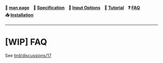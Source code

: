 
<h4 align="left">
  📜&nbsp;<a href="https://github.com/hakavlad/tird/blob/main/docs/MANPAGE.md">man&nbsp;page</a>&nbsp;&nbsp;&nbsp;
  📑&nbsp;<a href="https://github.com/hakavlad/tird/blob/main/docs/SPECIFICATION.md">Specification</a>&nbsp;&nbsp;&nbsp;
  📄&nbsp;<a href="https://github.com/hakavlad/tird/blob/main/docs/INPUT_OPTIONS.md">Input&nbsp;Options</a>&nbsp;&nbsp;&nbsp;
  📖&nbsp;<a href="https://github.com/hakavlad/tird/blob/main/docs/tutorial/README.md">Tutorial</a>&nbsp;&nbsp;&nbsp;
  ❓&nbsp;<a href="https://github.com/hakavlad/tird/blob/main/docs/FAQ.md">FAQ</a>&nbsp;&nbsp;&nbsp;
  📥&nbsp;<a href="https://github.com/hakavlad/tird/blob/main/docs/INSTALLATION.md">Installation</a>
</h4>

---

# \[WIP] FAQ

See [tird/discussions/17](https://github.com/hakavlad/tird/discussions/17)
